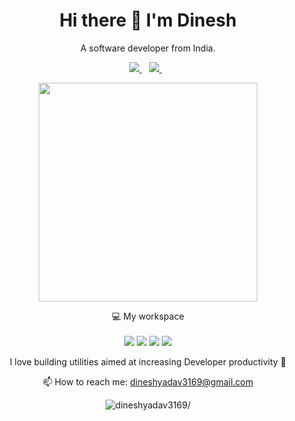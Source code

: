 

<h1 align='center'>
  Hi there 👋 I'm Dinesh
</h1>

<p align='center'>
  A software developer from India.
</p>



<p align='center'>
  
  <a href="https://www.linkedin.com/in/thedineshyadav/">
    <img src="https://img.shields.io/badge/linkedin-%230077B5.svg?&style=for-the-badge&logo=linkedin&logoColor=white" />
  </a>&nbsp;&nbsp;
  <a href="https://leetcode.com/dineshyadav3169">
    <img src="https://img.shields.io/badge/-LeetCode-FFA116?style=for-the-badge&logo=LeetCode&logoColor=black" />        
  </a>&nbsp;&nbsp;
  
</p>

<p align='center'>
  <a href="#"><img src="http://github-readme-streak-stats.herokuapp.com?user=dineshyadav3169&hide_border=false&theme=dark&count_private=true&show_icons=true&ring=3376cd&fire=3376cd&currStreakLabel=gray" width="350"></a>
</p>

<p align='center'>
  💻 My workspace<br/><br/>
  <img src="https://img.shields.io/badge/mac%20os-000000?style=for-the-badge&logo=apple&logoColor=white" />
  <img src="https://img.shields.io/badge/VSCode-0078D4?style=for-the-badge&logo=visual%20studio%20code&logoColor=white" />
  <img src="https://img.shields.io/badge/Xcode-007ACC?style=for-the-badge&logo=Xcode&logoColor=white" />
  <img src="https://img.shields.io/badge/Notion-000000?style=for-the-badge&logo=notion&logoColor=white" />
</p>

<p align='center'>
  I love building utilities aimed at increasing Developer productivity 🙌
</p>

<!-- <details align='center'>
  <summary>:zap: My workspace specs</summary>
</details>-->

<p align='center'>
  📫 How to reach me: <a href='mailto:dineshyadav3169@gmail.com'>dineshyadav3169@gmail.com</a>
</p>

<p align="center">
  <img src=https://komarev.com/ghpvc/?username=dineshyadav3169 alt=dineshyadav3169/>
</p>

<!--
Here are some ideas to get you started:

- 🔭 I’m currently working on ...
- 🌱 I’m currently learning ...
- 👯 I’m looking to collaborate on ...
- 🤔 I’m looking for help with ...
- 💬 Ask me about ...
- 📫 How to reach me: ...
- 😄 Pronouns: ...
- ⚡ Fun fact: ...
-->
